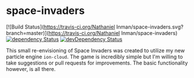 space-invaders
===================

[![Build Status](https://travis-ci.org/Nathaniel Inman/space-invaders.svg?branch=master)](https://travis-ci.org/Nathaniel Inman/space-invaders) [![dependency Status](https://david-dm.org/NathanielInman/space-invaders/status.svg?style=flat)](https://david-dm.org/NathanielInman/space-invaders) [![devDependency Status](https://david-dm.org/NathanielInman/space-invaders/dev-status.svg?style=flat)](https://david-dm.org/NathanielInman/space-invaders#info=devDependencies)

This small re-envisioning of Space Invaders was created to utilize my new particle engine `ion-cloud`. The game is incredibly simple but I'm willing to take suggestions or pull requests for improvements. The basic functionality however, is all there.
